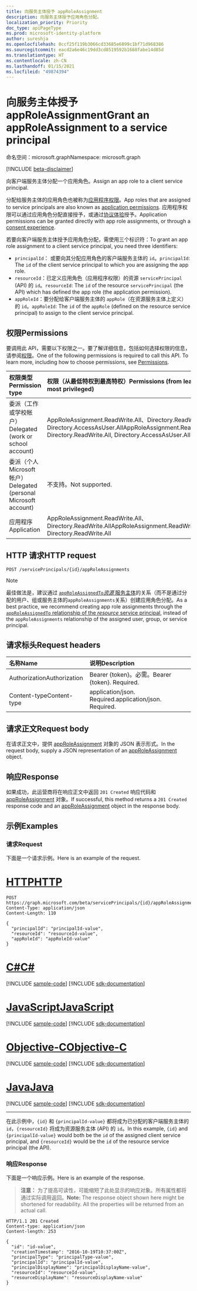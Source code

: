 ```yaml
---
title: 向服务主体授予 appRoleAssignment
description: 向服务主体授予应用角色分配。
localization_priority: Priority
doc_type: apiPageType
ms.prod: microsoft-identity-platform
author: sureshja
ms.openlocfilehash: 0ccf25f119b3066cd33685e6899c1bf71d968386
ms.sourcegitcommit: eacd2a6e46c19dd3cd8519592b1668fabe14d85d
ms.translationtype: HT
ms.contentlocale: zh-CN
ms.lasthandoff: 01/15/2021
ms.locfileid: "49874394"
---
```

# <a name="grant-an-approleassignment-to-a-service-principal"></a><span data-ttu-id="26ee3-103">向服务主体授予 appRoleAssignment</span><span class="sxs-lookup"><span data-stu-id="26ee3-103">Grant an appRoleAssignment to a service principal</span></span>

<span data-ttu-id="26ee3-104">命名空间：microsoft.graph</span><span class="sxs-lookup"><span data-stu-id="26ee3-104">Namespace: microsoft.graph</span></span>

[!INCLUDE [beta-disclaimer](../../includes/beta-disclaimer.md)]

<span data-ttu-id="26ee3-105">向客户端服务主体分配一个应用角色。</span><span class="sxs-lookup"><span data-stu-id="26ee3-105">Assign an app role to a client service principal.</span></span>

<span data-ttu-id="26ee3-106">分配给服务主体的应用角色也被称为[应用程序权限](/azure/active-directory/develop/v2-permissions-and-consent#permission-types)。</span><span class="sxs-lookup"><span data-stu-id="26ee3-106">App roles that are assigned to service principals are also known as [application permissions](/azure/active-directory/develop/v2-permissions-and-consent#permission-types).</span></span> <span data-ttu-id="26ee3-107">应用程序权限可以通过应用角色分配直接授予，或通过[协议体验](/azure/active-directory/develop/application-consent-experience)授予。</span><span class="sxs-lookup"><span data-stu-id="26ee3-107">Application permissions can be granted directly with app role assignments, or through a [consent experience](/azure/active-directory/develop/application-consent-experience).</span></span>

<span data-ttu-id="26ee3-108">若要向客户端服务主体授予应用角色分配，需使用三个标识符：</span><span class="sxs-lookup"><span data-stu-id="26ee3-108">To grant an app role assignment to a client service principal, you need three identifiers:</span></span>

- <span data-ttu-id="26ee3-109">`principalId`： 或要向其分配应用角色的客户端服务主体的 `id`。</span><span class="sxs-lookup"><span data-stu-id="26ee3-109">`principalId`: The `id` of the client service principal to which you are assigning the app role.</span></span>
- <span data-ttu-id="26ee3-110">`resourceId`：已定义应用角色（应用程序权限）的资源 `servicePrincipal` (API) 的 `id`。</span><span class="sxs-lookup"><span data-stu-id="26ee3-110">`resourceId`: The `id` of the resource `servicePrincipal` (the API) which has defined the app role (the application permission).</span></span>
- <span data-ttu-id="26ee3-111">`appRoleId`：要分配给客户端服务主体的 `appRole`（在资源服务主体上定义）的 `id`。</span><span class="sxs-lookup"><span data-stu-id="26ee3-111">`appRoleId`: The `id` of the `appRole` (defined on the resource service principal) to assign to the client service principal.</span></span>

## <a name="permissions"></a><span data-ttu-id="26ee3-112">权限</span><span class="sxs-lookup"><span data-stu-id="26ee3-112">Permissions</span></span>

<span data-ttu-id="26ee3-p102">要调用此 API，需要以下权限之一。要了解详细信息，包括如何选择权限的信息，请参阅[权限](/graph/permissions-reference)。</span><span class="sxs-lookup"><span data-stu-id="26ee3-p102">One of the following permissions is required to call this API. To learn more, including how to choose permissions, see [Permissions](/graph/permissions-reference).</span></span>

|<span data-ttu-id="26ee3-115">权限类型</span><span class="sxs-lookup"><span data-stu-id="26ee3-115">Permission type</span></span>      | <span data-ttu-id="26ee3-116">权限（从最低特权到最高特权）</span><span class="sxs-lookup"><span data-stu-id="26ee3-116">Permissions (from least to most privileged)</span></span>              |
|:--------------------|:---------------------------------------------------------|
|<span data-ttu-id="26ee3-117">委派（工作或学校帐户）</span><span class="sxs-lookup"><span data-stu-id="26ee3-117">Delegated (work or school account)</span></span> | <span data-ttu-id="26ee3-118">AppRoleAssignment.ReadWrite.All、Directory.ReadWrite.All、Directory.AccessAsUser.All</span><span class="sxs-lookup"><span data-stu-id="26ee3-118">AppRoleAssignment.ReadWrite.All, Directory.ReadWrite.All, Directory.AccessAsUser.All</span></span>    |
|<span data-ttu-id="26ee3-119">委派（个人 Microsoft 帐户）</span><span class="sxs-lookup"><span data-stu-id="26ee3-119">Delegated (personal Microsoft account)</span></span> | <span data-ttu-id="26ee3-120">不支持。</span><span class="sxs-lookup"><span data-stu-id="26ee3-120">Not supported.</span></span>    |
|<span data-ttu-id="26ee3-121">应用程序</span><span class="sxs-lookup"><span data-stu-id="26ee3-121">Application</span></span> | <span data-ttu-id="26ee3-122">AppRoleAssignment.ReadWrite.All、Directory.ReadWrite.All</span><span class="sxs-lookup"><span data-stu-id="26ee3-122">AppRoleAssignment.ReadWrite.All, Directory.ReadWrite.All</span></span> |

## <a name="http-request"></a><span data-ttu-id="26ee3-123">HTTP 请求</span><span class="sxs-lookup"><span data-stu-id="26ee3-123">HTTP request</span></span>

<!-- { "blockType": "ignored" } -->
```http
POST /servicePrincipals/{id}/appRoleAssignments
```

> [!NOTE]
> <span data-ttu-id="26ee3-124">最佳做法是，建议通过 [`appRoleAssignedTo`_资源_ 服务主体](serviceprincipal-post-approleassignedto.md)的关系（而不是通过分配的用户、组或服务主体的`appRoleAssignments`关系）创建应用角色分配。</span><span class="sxs-lookup"><span data-stu-id="26ee3-124">As a best practice, we recommend creating app role assignments through the [`appRoleAssignedTo` relationship of the _resource_ service principal](serviceprincipal-post-approleassignedto.md), instead of the `appRoleAssignments` relationship of the assigned user, group, or service principal.</span></span>

## <a name="request-headers"></a><span data-ttu-id="26ee3-125">请求标头</span><span class="sxs-lookup"><span data-stu-id="26ee3-125">Request headers</span></span>

| <span data-ttu-id="26ee3-126">名称</span><span class="sxs-lookup"><span data-stu-id="26ee3-126">Name</span></span>       | <span data-ttu-id="26ee3-127">说明</span><span class="sxs-lookup"><span data-stu-id="26ee3-127">Description</span></span>|
|:-----------|:----------|
| <span data-ttu-id="26ee3-128">Authorization</span><span class="sxs-lookup"><span data-stu-id="26ee3-128">Authorization</span></span> | <span data-ttu-id="26ee3-p103">Bearer {token}。必需。</span><span class="sxs-lookup"><span data-stu-id="26ee3-p103">Bearer {token}. Required.</span></span>  |
| <span data-ttu-id="26ee3-131">Content-type</span><span class="sxs-lookup"><span data-stu-id="26ee3-131">Content-type</span></span> | <span data-ttu-id="26ee3-p104">application/json. Required.</span><span class="sxs-lookup"><span data-stu-id="26ee3-p104">application/json. Required.</span></span> |

## <a name="request-body"></a><span data-ttu-id="26ee3-134">请求正文</span><span class="sxs-lookup"><span data-stu-id="26ee3-134">Request body</span></span>

<span data-ttu-id="26ee3-135">在请求正文中，提供 [appRoleAssignment](../resources/approleassignment.md) 对象的 JSON 表示形式。</span><span class="sxs-lookup"><span data-stu-id="26ee3-135">In the request body, supply a JSON representation of an [appRoleAssignment](../resources/approleassignment.md) object.</span></span>

## <a name="response"></a><span data-ttu-id="26ee3-136">响应</span><span class="sxs-lookup"><span data-stu-id="26ee3-136">Response</span></span>

<span data-ttu-id="26ee3-137">如果成功，此运营商将在响应正文中返回 `201 Created` 响应代码和 [appRoleAssignment](../resources/approleassignment.md) 对象。</span><span class="sxs-lookup"><span data-stu-id="26ee3-137">If successful, this method returns a `201 Created` response code and an [appRoleAssignment](../resources/approleassignment.md) object in the response body.</span></span>

## <a name="examples"></a><span data-ttu-id="26ee3-138">示例</span><span class="sxs-lookup"><span data-stu-id="26ee3-138">Examples</span></span>

### <a name="request"></a><span data-ttu-id="26ee3-139">请求</span><span class="sxs-lookup"><span data-stu-id="26ee3-139">Request</span></span>

<span data-ttu-id="26ee3-140">下面是一个请求示例。</span><span class="sxs-lookup"><span data-stu-id="26ee3-140">Here is an example of the request.</span></span>


# <a name="http"></a>[<span data-ttu-id="26ee3-141">HTTP</span><span class="sxs-lookup"><span data-stu-id="26ee3-141">HTTP</span></span>](#tab/http)
<!-- {
  "blockType": "request",
  "name": "group_create_approleassignment"
}-->

```http
POST https://graph.microsoft.com/beta/servicePrincipals/{id}/appRoleAssignments
Content-Type: application/json
Content-Length: 110

{
  "principalId": "principalId-value",
  "resourceId": "resourceId-value",
  "appRoleId": "appRoleId-value"
}
```
# <a name="c"></a>[<span data-ttu-id="26ee3-142">C#</span><span class="sxs-lookup"><span data-stu-id="26ee3-142">C#</span></span>](#tab/csharp)
[!INCLUDE [sample-code](../includes/snippets/csharp/group-create-approleassignment-csharp-snippets.md)]
[!INCLUDE [sdk-documentation](../includes/snippets/snippets-sdk-documentation-link.md)]

# <a name="javascript"></a>[<span data-ttu-id="26ee3-143">JavaScript</span><span class="sxs-lookup"><span data-stu-id="26ee3-143">JavaScript</span></span>](#tab/javascript)
[!INCLUDE [sample-code](../includes/snippets/javascript/group-create-approleassignment-javascript-snippets.md)]
[!INCLUDE [sdk-documentation](../includes/snippets/snippets-sdk-documentation-link.md)]

# <a name="objective-c"></a>[<span data-ttu-id="26ee3-144">Objective-C</span><span class="sxs-lookup"><span data-stu-id="26ee3-144">Objective-C</span></span>](#tab/objc)
[!INCLUDE [sample-code](../includes/snippets/objc/group-create-approleassignment-objc-snippets.md)]
[!INCLUDE [sdk-documentation](../includes/snippets/snippets-sdk-documentation-link.md)]

# <a name="java"></a>[<span data-ttu-id="26ee3-145">Java</span><span class="sxs-lookup"><span data-stu-id="26ee3-145">Java</span></span>](#tab/java)
[!INCLUDE [sample-code](../includes/snippets/java/group-create-approleassignment-java-snippets.md)]
[!INCLUDE [sdk-documentation](../includes/snippets/snippets-sdk-documentation-link.md)]

---


<span data-ttu-id="26ee3-146">在此示例中，`{id}` 和 `{principalId-value}` 都将成为已分配的客户端服务主体的 `id`，`{resourceId}` 将成为资源服务主体 (API) 的 `id`。</span><span class="sxs-lookup"><span data-stu-id="26ee3-146">In this example, `{id}` and `{principalId-value}` would both be the `id` of the assigned client service principal, and `{resourceId}` would be the `id` of the resource service principal (the API).</span></span>

### <a name="response"></a><span data-ttu-id="26ee3-147">响应</span><span class="sxs-lookup"><span data-stu-id="26ee3-147">Response</span></span>

<span data-ttu-id="26ee3-148">下面是一个响应示例。</span><span class="sxs-lookup"><span data-stu-id="26ee3-148">Here is an example of the response.</span></span> 

> <span data-ttu-id="26ee3-p105">**注意：** 为了提高可读性，可能缩短了此处显示的响应对象。所有属性都将通过实际调用返回。</span><span class="sxs-lookup"><span data-stu-id="26ee3-p105">**Note:** The response object shown here might be shortened for readability. All the properties will be returned from an actual call.</span></span>

<!-- {
  "blockType": "response",
  "truncated": true,
  "@odata.type": "microsoft.graph.appRoleAssignment"
} -->

```http
HTTP/1.1 201 Created
Content-type: application/json
Content-length: 253

{
  "id": "id-value",
  "creationTimestamp": "2016-10-19T10:37:00Z",
  "principalType": "principalType-value",
  "principalId": "principalId-value",
  "principalDisplayName": "principalDisplayName-value",
  "resourceId": "resourceId-value",
  "resourceDisplayName": "resourceDisplayName-value"
}
```

<!-- uuid: 8fcb5dbc-d5aa-4681-8e31-b001d5168d79
2015-10-25 14:57:30 UTC -->
<!--
{
  "type": "#page.annotation",
  "description": "Create appRoleAssignment",
  "keywords": "",
  "section": "documentation",
  "tocPath": "",
  "suppressions": [
  ]
}
-->
